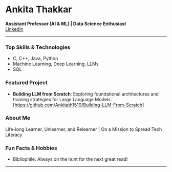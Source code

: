 # Ankita Thakkar

**Assistant Professor (AI & ML) | Data Science Enthusiast**  
[LinkedIn](https://www.linkedin.com/in/ankita-thakkar-08b3526b/)

---

### Top Skills & Technologies
- C, C++, Java, Python
- Machine Learning, Deep Learning, LLMs
- SQL

### Featured Project
- **Building LLM from Scratch**: Exploring foundational architectures and training strategies for Large Language Models. [https://github.com/Ankitath1510/Building-LLM-From-Scratch] 

### About Me
Life-long Learner, Unlearner, and Relearner | On a Mission to Spread Tech Literacy

### Fun Facts & Hobbies
- Bibliophile: Always on the hunt for the next great read!

---
